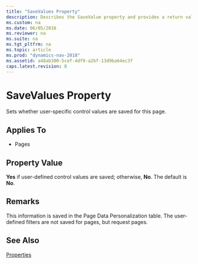 ```yaml
---
title: "SaveValues Property"
description: Describes the SaveValue property and provides a return value and additional remarks.
ms.custom: na
ms.date: 06/05/2016
ms.reviewer: na
ms.suite: na
ms.tgt_pltfrm: na
ms.topic: article
ms.prod: "dynamics-nav-2018"
ms.assetid: a48ab300-5cef-4df9-a2bf-13d9ba64ec3f
caps.latest.revision: 8
---
```

# SaveValues Property
Sets whether user-specific control values are saved for this page.  
  
## Applies To  
  
-   Pages  
  
## Property Value  
 **Yes** if user-defined control values are saved; otherwise, **No**. The default is **No**.  
  
## Remarks  
 This information is saved in the Page Data Personalization table. The user-defined filters are not saved for pages, but request pages.
  
## See Also  
 [Properties](Properties.md)
